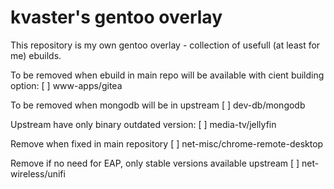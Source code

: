 # kvaster's gentoo overlay

This repository is my own gentoo overlay - collection of usefull (at least for me) ebuilds.

To be removed when ebuild in main repo will be available with cient building option:
[ ] www-apps/gitea

To be removed when mongodb will be in upstream
[ ] dev-db/mongodb

Upstream have only binary outdated version:
[ ] media-tv/jellyfin

Remove when fixed in main repository
[ ] net-misc/chrome-remote-desktop

Remove if no need for EAP, only stable versions available upstream
[ ] net-wireless/unifi
